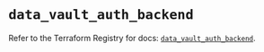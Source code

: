 # `data_vault_auth_backend`

Refer to the Terraform Registry for docs: [`data_vault_auth_backend`](https://registry.terraform.io/providers/hashicorp/vault/4.3.0/docs/data-sources/auth_backend).

